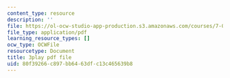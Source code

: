 ```yaml
---
content_type: resource
description: ''
file: https://ol-ocw-studio-app-production.s3.amazonaws.com/courses/7-01sc-fundamentals-of-biology-fall-2011/80f39266c897bb6463dfc13c465639b8_P-Ry4rRdDbk.pdf
file_type: application/pdf
learning_resource_types: []
ocw_type: OCWFile
resourcetype: Document
title: 3play pdf file
uid: 80f39266-c897-bb64-63df-c13c465639b8
---
```

